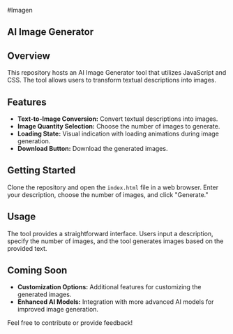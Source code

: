#Imagen

## AI Image Generator

## Overview

This repository hosts an AI Image Generator tool that utilizes JavaScript and CSS. The tool allows users to transform textual descriptions into images.

## Features

- **Text-to-Image Conversion:** Convert textual descriptions into images.
- **Image Quantity Selection:** Choose the number of images to generate.
- **Loading State:** Visual indication with loading animations during image generation.
- **Download Button:** Download the generated images.

## Getting Started

Clone the repository and open the `index.html` file in a web browser. Enter your description, choose the number of images, and click "Generate."

## Usage

The tool provides a straightforward interface. Users input a description, specify the number of images, and the tool generates images based on the provided text.

## Coming Soon

- **Customization Options:** Additional features for customizing the generated images.
- **Enhanced AI Models:** Integration with more advanced AI models for improved image generation.

Feel free to contribute or provide feedback!
